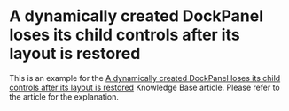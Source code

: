 # A dynamically created DockPanel loses its child controls after its layout is restored


<p>This is an example for the <a href="https://www.devexpress.com/Support/Center/p/A2857">A dynamically created DockPanel loses its child controls after its layout is restored</a> Knowledge Base article. Please refer to the article for the explanation.</p>

<br/>


